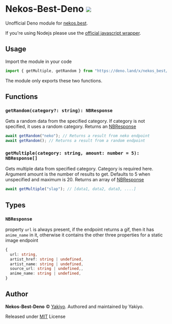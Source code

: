# Nekos-Best-Deno <img src="https://github.com/Yakiyo/nekos-best-deno/actions/workflows/tests.yml/badge.svg">


Unofficial Deno module for [nekos.best](https://nekos.best).

If you're using Nodejs please use the
[official javascript wrapper](https://github.com/nekos-best/nekos-best.js).

## Usage

Import the module in your code

```ts
import { getMultiple, getRandom } from "https://deno.land/x/nekos_best/mod.ts";
```

The module only exports these two functions.

## Functions

### `getRandom(category?: string): NBResponse`

Gets a random data from the specified category. If category is not specified, it
uses a random category. Returns an [NBResponse](#nbresponse)

```ts
await getRandom("neko"); // Returns a result from neko endpoint
await getRandom(); // Returns a result from a random endpoint
```

### `getMultiple(category: string, amount: number = 5): NBResponse[]`

Gets multiple data from specified category. Category is required here. Argument
amount is the number of results to get. Defaults to 5 when unspecified and
maximum is 20. Returns an array of [NBResponse](#nbresponse)

```ts
await getMultiple("slap"); // [data1, data2, data3, ....]
```

## Types

### `NBResponse`

property `url` is always present, if the endpoint returns a gif, then it has
`anime_name` in it, otherwise it contains the other three properties for a
static image endpoint

```ts
{
  url: string,
  artist_href: string | undefined,
  artist_name: string | undefined,
  source_url: string | undefined,,
  anime_name: string | undefined,
}
```

## Author

**Nekos-Best-Deno** © [Yakiyo](https://github.com/Yakiyo). Authored and
maintained by Yakiyo.

Released under [MIT](https://opensource.org/licenses/MIT) License
